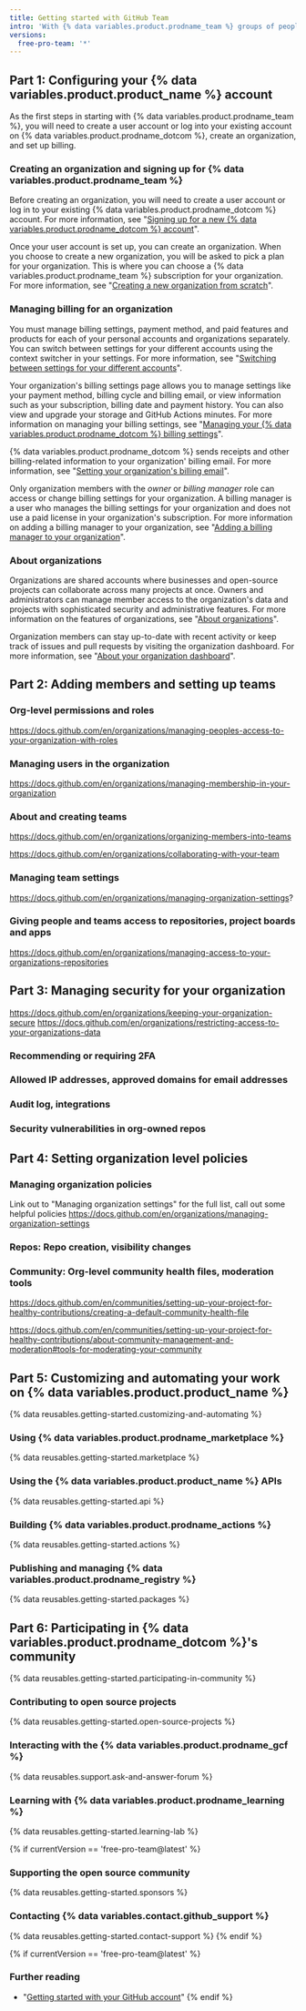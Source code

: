 ```yaml
---
title: Getting started with GitHub Team
intro: 'With {% data variables.product.prodname_team %} groups of people can collaborate across many projects at the same time in an organization account.'
versions:
  free-pro-team: '*'
---
```

## Part 1: Configuring your {% data variables.product.product_name %} account
As the first steps in starting with {% data variables.product.prodname_team %}, you will need to create a user account or log into your existing account on {% data variables.product.prodname_dotcom %}, create an organization, and set up billing. 

### Creating an organization and signing up for {% data variables.product.prodname_team %}
Before creating an organization, you will need to create a user account or log in to your existing {% data variables.product.prodname_dotcom %} account. For more information, see "[Signing up for a new {% data variables.product.prodname_dotcom %} account](/github/getting-started-with-github/signing-up-for-github/signing-up-for-a-new-github-account)". 

Once your user account is set up, you can create an organization. When you choose to create a new organization, you will be asked to pick a plan for your organization. This is where you can choose a {% data variables.product.prodname_team %} subscription for your organization. For more information, see "[Creating a new organization from scratch](/organizations/collaborating-with-groups-in-organizations/creating-a-new-organization-from-scratch)".

### Managing billing for an organization
You must manage billing settings, payment method, and paid features and products for each of your personal accounts and organizations separately. You can switch between settings for your different accounts using the context switcher in your settings. For more information, see "[Switching between settings for your different accounts](/billing/managing-your-github-billing-settings/about-billing-on-github#switching-between-settings-for-your-different-accounts)".

Your organization's billing settings page allows you to manage settings like your payment method, billing cycle and billing email, or view information such as your subscription, billing date and payment history. You can also view and upgrade your storage and GitHub Actions minutes. For more information on managing your billing settings, see "[Managing your {% data variables.product.prodname_dotcom %} billing settings](/billing/managing-your-github-billing-settings)".

{% data variables.product.prodname_dotcom %} sends receipts and other billing-related information to your organization' billing email. For more information, see "[Setting your organization's billing email](/billing/managing-your-github-billing-settings/setting-your-billing-email#setting-your-organizations-billing-email)".

Only organization members with the *owner* or *billing manager* role can access or change billing settings for your organization. A billing manager is a user who manages the billing settings for your organization and does not use a paid license in your organization's subscription. For more information on adding a billing manager to your organization, see "[Adding a billing manager to your organization](/organizations/managing-peoples-access-to-your-organization-with-roles/adding-a-billing-manager-to-your-organization)".
### About organizations
Organizations are shared accounts where businesses and open-source projects can collaborate across many projects at once. Owners and administrators can manage member access to the organization's data and projects with sophisticated security and administrative features. For more information on the features of organizations, see "[About organizations](/organizations/collaborating-with-groups-in-organizations/about-organizations#terms-of-service-and-data-protection-for-organizations)".

Organization members can stay up-to-date with recent activity or keep track of issues and pull requests by visiting the organization dashboard. For more information, see "[About your organization dashboard](/organizations/collaborating-with-groups-in-organizations/about-your-organization-dashboard)".

## Part 2: Adding members and setting up teams

### Org-level permissions and roles
https://docs.github.com/en/organizations/managing-peoples-access-to-your-organization-with-roles

### Managing users in the organization
https://docs.github.com/en/organizations/managing-membership-in-your-organization

### About and creating teams
https://docs.github.com/en/organizations/organizing-members-into-teams

https://docs.github.com/en/organizations/collaborating-with-your-team
### Managing team settings
https://docs.github.com/en/organizations/managing-organization-settings?

### Giving people and teams access to repositories, project boards and apps
https://docs.github.com/en/organizations/managing-access-to-your-organizations-repositories

## Part 3: Managing security for your organization
https://docs.github.com/en/organizations/keeping-your-organization-secure
https://docs.github.com/en/organizations/restricting-access-to-your-organizations-data

### Recommending or requiring 2FA


### Allowed IP addresses, approved domains for email addresses


### Audit log, integrations


### Security vulnerabilities in org-owned repos


## Part 4: Setting organization level policies


### Managing organization policies
Link out to "Managing organization settings" for the full list, call out some helpful policies
https://docs.github.com/en/organizations/managing-organization-settings

### Repos: Repo creation, visibility changes


### Community: Org-level community health files, moderation tools
https://docs.github.com/en/communities/setting-up-your-project-for-healthy-contributions/creating-a-default-community-health-file

https://docs.github.com/en/communities/setting-up-your-project-for-healthy-contributions/about-community-management-and-moderation#tools-for-moderating-your-community

## Part 5: Customizing and automating your work on {% data variables.product.product_name %}

{% data reusables.getting-started.customizing-and-automating %}

### Using {% data variables.product.prodname_marketplace %}
{% data reusables.getting-started.marketplace %}

### Using the {% data variables.product.product_name %} APIs
{% data reusables.getting-started.api %}

### Building {% data variables.product.prodname_actions %}
{% data reusables.getting-started.actions %}

### Publishing and managing {% data variables.product.prodname_registry %} 
{% data reusables.getting-started.packages %}

## Part 6: Participating in {% data variables.product.prodname_dotcom %}'s community
{% data reusables.getting-started.participating-in-community %}
### Contributing to open source projects
{% data reusables.getting-started.open-source-projects %}

### Interacting with the {% data variables.product.prodname_gcf %}
{% data reusables.support.ask-and-answer-forum %}

### Learning with {% data variables.product.prodname_learning %}
{% data reusables.getting-started.learning-lab %}

{% if currentVersion == 'free-pro-team@latest' %}
### Supporting the open source community
{% data reusables.getting-started.sponsors %}

### Contacting {% data variables.contact.github_support %}
{% data reusables.getting-started.contact-support %}
{% endif %}

{% if currentVersion == 'free-pro-team@latest' %}
### Further reading
- "[Getting started with your GitHub account](/get-started/onboarding/getting-started-with-your-github-account)"
{% endif %}
